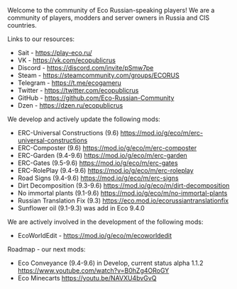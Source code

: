 Welcome to the community of Eco Russian-speaking players!
We are a community of players, modders and server owners in Russia and CIS countries.

Links to our resources:
- Sait - https://play-eco.ru/
- VK - https://vk.com/ecopublicrus
- Discord - https://discord.com/invite/pSmw7pe
- Steam - https://steamcommunity.com/groups/ECORUS
- Telegram - https://t.me/ecogameru
- Twitter - https://twitter.com/ecopublicrus
- GitHub - https://github.com/Eco-Russian-Community
- Dzen - https://dzen.ru/ecopublicrus

We develop and actively update the following mods:

- ERC-Universal Constructions (9.6) https://mod.io/g/eco/m/erc-universal-constructions
- ERC-Composter (9.6) https://mod.io/g/eco/m/erc-composter
- ERC-Garden (9.4-9.6) https://mod.io/g/eco/m/erc-garden
- ERC-Gates (9.5-9.6) https://mod.io/g/eco/m/erc-gates
- ERC-RolePlay (9.4-9.6) https://mod.io/g/eco/m/erc-roleplay
- Road Signs (9.4-9.6) https://mod.io/g/eco/m/erc-signs
- Dirt Decomposition (9.3-9.6) https://mod.io/g/eco/m/dirt-decomposition
- No immortal plants (9.1-9.6) https://mod.io/g/eco/m/no-immortal-plants
- Russian Translation Fix (9.3) https://eco.mod.io/ecorussiantranslationfix
- Sunflower oil (9.1-9.3) was add in Eco 9.4.0

We are actively involved in the development of the following mods:
- EcoWorldEdit - https://mod.io/g/eco/m/ecoworldedit

Roadmap - our next mods:
- Eco Conveyance (9.4-9.6) in Develop, current status alpha 1.1.2 https://www.youtube.com/watch?v=B0hZg4ORoGY
- Eco Minecarts https://youtu.be/NAVXU4bvGvQ 

